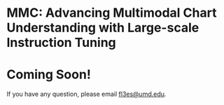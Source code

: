 # MMC: Advancing Multimodal Chart Understanding with Large-scale Instruction Tuning

# Coming Soon!
If you have any question, please email fl3es@umd.edu. 


